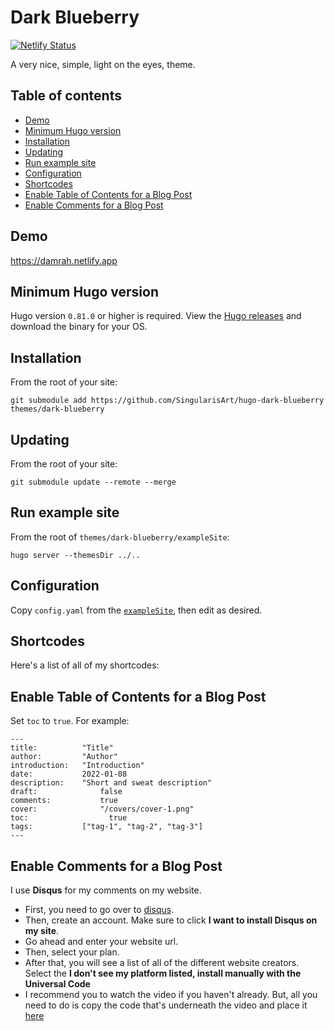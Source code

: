 # Dark Blueberry

[![Netlify Status](https://api.netlify.com/api/v1/badges/bc8c4e51-37ee-419d-ad4f-b378010ee546/deploy-status)](https://app.netlify.com/sites/cupper-hugo-theme/deploys)

A very nice, simple, light on the eyes, theme.

## Table of contents

* [Demo](#demo)
* [Minimum Hugo version](#minimum-hugo-version)
* [Installation](#installation)
* [Updating](#updating)
* [Run example site](#run-example-site)
* [Configuration](#configuration)
* [Shortcodes](#shortcodes)
* [Enable Table of Contents for a Blog Post](#enable-table-of-contents-for-a-blog-post)
* [Enable Comments for a Blog Post](#enable-comments-for-a-blog-post)

## Demo

https://damrah.netlify.app

## Minimum Hugo version

Hugo version `0.81.0` or higher is required. View the [Hugo releases](https://github.com/SingularisArt/hugo-dark-blueberry) and download the binary for your OS.

## Installation

From the root of your site:

```
git submodule add https://github.com/SingularisArt/hugo-dark-blueberry themes/dark-blueberry
```

## Updating

From the root of your site:

```
git submodule update --remote --merge
```

## Run example site

From the root of `themes/dark-blueberry/exampleSite`:

```
hugo server --themesDir ../..
```

## Configuration

Copy `config.yaml` from the [`exampleSite`](https://github.com/SingularisArt/dark-blueberry/tree/master/exampleSite), then edit as desired.

## Shortcodes

Here's a list of all of my shortcodes:

<!-- ###  -->

## Enable Table of Contents for a Blog Post

Set `toc` to `true`. For example:

```
---
title:        	"Title"
author:       	"Author"
introduction: 	"Introduction"
date:         	2022-01-08
description:    "Short and sweat description"
draft: 		 	    false
comments:		    true
cover:			    "/covers/cover-1.png"
toc:			      true
tags:         	["tag-1", "tag-2", "tag-3"]
---
```

## Enable Comments for a Blog Post

I use **Disqus** for my comments on my website.

* First, you need to go over to [disqus](https://disqus.com).
* Then, create an account. Make sure to click **I want to install Disqus on my site**.
* Go ahead and enter your website url.
* Then, select your plan.
* After that, you will see a list of all of the different website creators. Select the **I don't see my platform listed, install manually with the Universal Code**
* I recommend you to watch the video if you haven't already. But, all you need to do is copy the code that's underneath the video and place it [here](ayouts/partials/comments.html)

